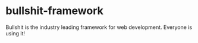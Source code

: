 bullshit-framework
==================

Bullshit is the industry leading framework for web development. Everyone is using it!